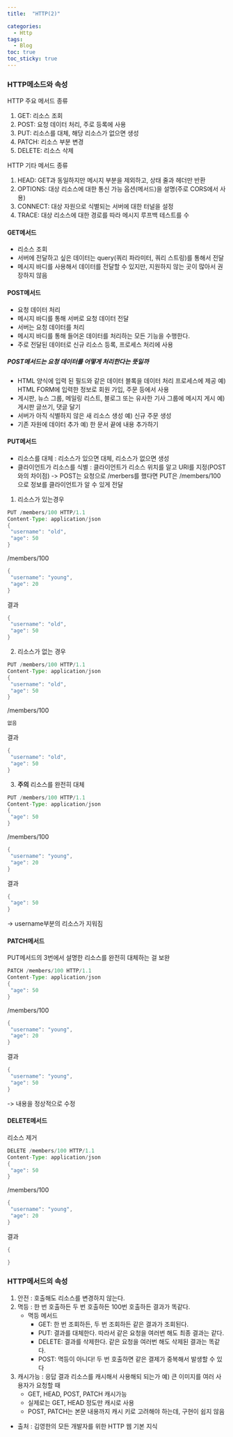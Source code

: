 ```yaml
---
title:  "HTTP(2)"

categories:
  - Http
tags:
  - Blog
toc: true
toc_sticky: true
---
```


### HTTP메소드와 속성

HTTP 주요 메서드 종류

1. GET: 리소스 조회
2. POST: 요청 데이터 처리, 주로 등록에 사용
3. PUT: 리소스를 대체, 해당 리소스가 없으면 생성
4. PATCH: 리소스 부분 변경
5. DELETE: 리소스 삭제

HTTP 기타 메서드 종류

1. HEAD: GET과 동일하지만 메시지 부분을 제외하고, 상태 줄과 헤더만 반환
2. OPTIONS: 대상 리소스에 대한 통신 가능 옵션(메서드)을 설명(주로 CORS에서 사용)
3. CONNECT: 대상 자원으로 식별되는 서버에 대한 터널을 설정
4. TRACE: 대상 리소스에 대한 경로를 따라 메시지 루프백 테스트를 수

#### GET메서드

- 리소스 조회
- 서버에 전달하고 싶은 데이터는 query(쿼리 파라미터, 쿼리 스트링)를 통해서 전달
- 메시지 바디를 사용해서 데이터를 전달할 수 있지만, 지원하지 않는 곳이 많아서 권장하지
않음

#### POST메서드

- 요청 데이터 처리
- 메시지 바디를 통해 서버로 요청 데이터 전달
- 서버는 요청 데이터를 처리
- 메시지 바디를 통해 들어온 데이터를 처리하는 모든 기능을 수행한다.
- 주로 전달된 데이터로 신규 리소스 등록, 프로세스 처리에 사용

##### POST메서드는 요청 데이터를 어떻게 처리한다는 뜻일까
- HTML 양식에 입력 된 필드와 같은 데이터 블록을 데이터 처리 프로세스에 제공 예) HTML FORM에 입력한 정보로 회원 가입, 주문 등에서 사용
- 게시판, 뉴스 그룹, 메일링 리스트, 블로그 또는 유사한 기사 그룹에 메시지 게시 예) 게시판 글쓰기, 댓글 달기
- 서버가 아직 식별하지 않은 새 리소스 생성 예) 신규 주문 생성
- 기존 자원에 데이터 추가 예) 한 문서 끝에 내용 추가하기

#### PUT메서드

- 리소스를 대체 : 리소스가 있으면 대체, 리소스가 없으면 생성
- 클라이언트가 리소스를 식별 : 클라이언트가 리소스 위치를 알고 URI를 지정(POST와의 차이점) -> POST는 요청으로 /merbers를 했다면 PUT은 /members/100으로 정보를 클라이언트가 알 수 있게 전달

1. 리소스가 있는경우
```java
PUT /members/100 HTTP/1.1
Content-Type: application/json
{
 "username": "old",
 "age": 50
}
```
/members/100
```java
{
 "username": "young",
 "age": 20
}
```
결과
```java
{
 "username": "old",
 "age": 50
}
```

2. 리소스가 없는 경우
```java
PUT /members/100 HTTP/1.1
Content-Type: application/json
{
 "username": "old",
 "age": 50
}
```
/members/100
```java
없음
```
결과
```java
{
 "username": "old",
 "age": 50
}
```
3. **주의** 리소스를 완전히 대체
```java
PUT /members/100 HTTP/1.1
Content-Type: application/json
{
 "age": 50
}
```
/members/100
```java
{
 "username": "young",
 "age": 20
}
```
결과
```java
{
 "age": 50
}
```
-> username부분의 리소스가 지워짐

#### PATCH메서드

PUT메서드의 3번에서 설명한 리소스를 완전히 대체하는 걸 보완
```java
PATCH /members/100 HTTP/1.1
Content-Type: application/json
{
 "age": 50
}
```
/members/100
```java
{
 "username": "young",
 "age": 20
}
```
결과
```java
{
 "username": "young",
 "age": 50
}
```
-> 내용을 정상적으로 수정

#### DELETE메서드

리소스 제거
```java
DELETE /members/100 HTTP/1.1
Content-Type: application/json
{
 "age": 50
}
```
/members/100
```java
{
 "username": "young",
 "age": 20
}
```
결과
```java
{

}
```

### HTTP메서드의 속성

1. 안전 : 호출해도 리소스를 변경하지 않는다.
2. 멱등 : 한 번 호출하든 두 번 호출하든 100번 호출하든 결과가 똑같다.
    - 멱등 메서드
        * GET: 한 번 조회하든, 두 번 조회하든 같은 결과가 조회된다.
        * PUT: 결과를 대체한다. 따라서 같은 요청을 여러번 해도 최종 결과는 같다.
        * DELETE: 결과를 삭제한다. 같은 요청을 여러번 해도 삭제된 결과는 똑같다.
        * POST: 멱등이 아니다! 두 번 호출하면 같은 결제가 중복해서 발생할 수 있다 
3. 캐시가능 : 응답 결과 리소스를 캐시해서 사용해되 되는가 예) 큰 이미지를 여러 사용자가 요청할 때
    - GET, HEAD, POST, PATCH 캐시가능
    - 실제로는 GET, HEAD 정도만 캐시로 사용
    - POST, PATCH는 본문 내용까지 캐시 키로 고려해야 하는데, 구현이 쉽지 않음

- 출처 : 김영한의 모든 개발자를 위한 HTTP 웹 기본 지식